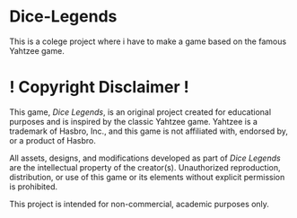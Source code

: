 # Dice-Legends
This is a colege project where i have to make a game based on the famous Yahtzee game. 


# ! Copyright Disclaimer !

This game, _Dice Legends_, is an original project created for educational purposes and is inspired by the classic Yahtzee game. Yahtzee is a trademark of Hasbro, Inc., and this game is not affiliated with, endorsed by, or a product of Hasbro.

All assets, designs, and modifications developed as part of _Dice Legends_ are the intellectual property of the creator(s). Unauthorized reproduction, distribution, or use of this game or its elements without explicit permission is prohibited.

This project is intended for non-commercial, academic purposes only.
